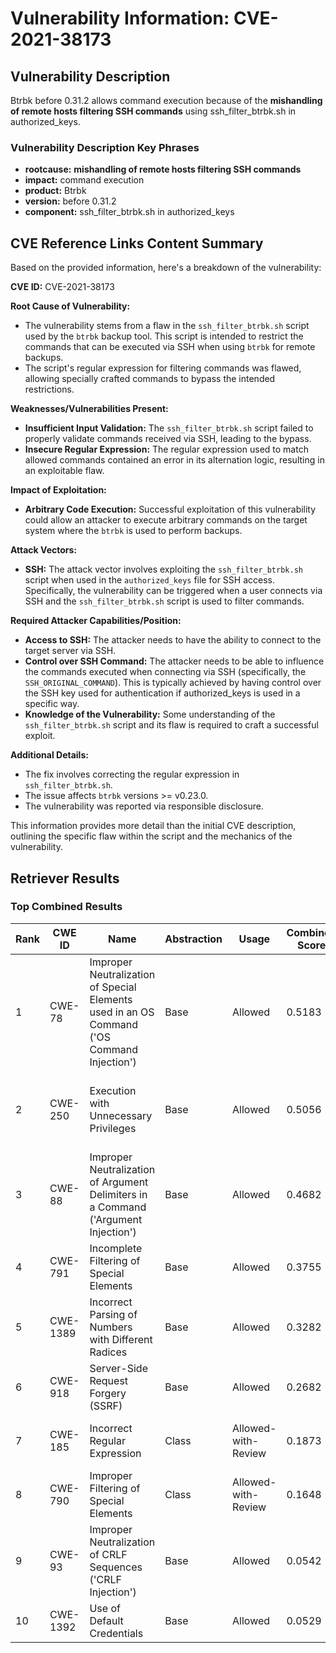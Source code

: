 # Vulnerability Information: CVE-2021-38173

## Vulnerability Description
Btrbk before 0.31.2 allows command execution because of the **mishandling of remote hosts filtering SSH commands** using ssh_filter_btrbk.sh in authorized_keys.

### Vulnerability Description Key Phrases
- **rootcause:** **mishandling of remote hosts filtering SSH commands**
- **impact:** command execution
- **product:** Btrbk
- **version:** before 0.31.2
- **component:** ssh_filter_btrbk.sh in authorized_keys

## CVE Reference Links Content Summary
Based on the provided information, here's a breakdown of the vulnerability:

**CVE ID:** CVE-2021-38173

**Root Cause of Vulnerability:**
- The vulnerability stems from a flaw in the `ssh_filter_btrbk.sh` script used by the `btrbk` backup tool. This script is intended to restrict the commands that can be executed via SSH when using `btrbk` for remote backups.
- The script's regular expression for filtering commands was flawed, allowing specially crafted commands to bypass the intended restrictions.

**Weaknesses/Vulnerabilities Present:**
- **Insufficient Input Validation:** The `ssh_filter_btrbk.sh` script failed to properly validate commands received via SSH, leading to the bypass.
- **Insecure Regular Expression:** The regular expression used to match allowed commands contained an error in its alternation logic, resulting in an exploitable flaw.

**Impact of Exploitation:**
- **Arbitrary Code Execution:** Successful exploitation of this vulnerability could allow an attacker to execute arbitrary commands on the target system where the `btrbk` is used to perform backups.

**Attack Vectors:**
- **SSH:** The attack vector involves exploiting the `ssh_filter_btrbk.sh` script when used in the `authorized_keys` file for SSH access. Specifically, the vulnerability can be triggered when a user connects via SSH and the `ssh_filter_btrbk.sh` script is used to filter commands.

**Required Attacker Capabilities/Position:**
- **Access to SSH:** The attacker needs to have the ability to connect to the target server via SSH.
- **Control over SSH Command:** The attacker needs to be able to influence the commands executed when connecting via SSH (specifically, the `SSH_ORIGINAL_COMMAND`). This is typically achieved by having control over the SSH key used for authentication if authorized_keys is used in a specific way.
- **Knowledge of the Vulnerability:** Some understanding of the `ssh_filter_btrbk.sh` script and its flaw is required to craft a successful exploit.

**Additional Details:**

- The fix involves correcting the regular expression in `ssh_filter_btrbk.sh`.
- The issue affects `btrbk` versions >= v0.23.0.
- The vulnerability was reported via responsible disclosure.

This information provides more detail than the initial CVE description, outlining the specific flaw within the script and the mechanics of the vulnerability.

## Retriever Results

### Top Combined Results

| Rank | CWE ID | Name | Abstraction | Usage | Combined Score | Retrievers | Individual Scores |
|------|--------|------|-------------|-------|---------------|------------|-------------------|
| 1 | CWE-78 | Improper Neutralization of Special Elements used in an OS Command ('OS Command Injection') | Base | Allowed | 0.5183 | dense, sparse, graph | dense: 0.484, sparse: 0.101, graph: 0.611 |
| 2 | CWE-250 | Execution with Unnecessary Privileges | Base | Allowed | 0.5056 | dense, sparse, graph | dense: 0.470, sparse: 0.091, graph: 0.610 |
| 3 | CWE-88 | Improper Neutralization of Argument Delimiters in a Command ('Argument Injection') | Base | Allowed | 0.4682 | dense, sparse, graph | dense: 0.432, sparse: 0.099, graph: 0.546 |
| 4 | CWE-791 | Incomplete Filtering of Special Elements | Base | Allowed | 0.3755 | sparse, graph | sparse: 0.105, graph: 0.882 |
| 5 | CWE-1389 | Incorrect Parsing of Numbers with Different Radices | Base | Allowed | 0.3282 | sparse, graph | sparse: 0.101, graph: 0.757 |
| 6 | CWE-918 | Server-Side Request Forgery (SSRF) | Base | Allowed | 0.2682 | dense, sparse | dense: 0.436, sparse: 0.088 |
| 7 | CWE-185 | Incorrect Regular Expression | Class | Allowed-with-Review | 0.1873 | sparse, graph | sparse: 0.262, graph: 0.472 |
| 8 | CWE-790 | Improper Filtering of Special Elements | Class | Allowed-with-Review | 0.1648 | dense, sparse | dense: 0.442, sparse: 0.104 |
| 9 | CWE-93 | Improper Neutralization of CRLF Sequences ('CRLF Injection') | Base | Allowed | 0.0542 | sparse | sparse: 0.095 |
| 10 | CWE-1392 | Use of Default Credentials | Base | Allowed | 0.0529 | sparse | sparse: 0.093 |

